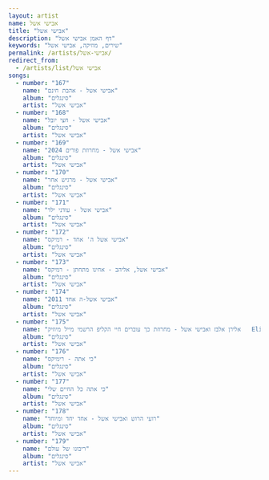 ```yaml
---
layout: artist
name: אבישי אשל
title: "אבישי אשל"
description: "דף האמן אבישי אשל"
keywords: "שירים, מוזיקה, אבישי אשל"
permalink: /artists/אבישי-אשל/
redirect_from:
  - /artists/list/אבישי אשל
songs:
  - number: "167"
    name: "אבישי אשל - אהבת חינם"
    album: "סינגלים"
    artist: "אבישי אשל"
  - number: "168"
    name: "אבישי אשל - חצי יובל"
    album: "סינגלים"
    artist: "אבישי אשל"
  - number: "169"
    name: "אבישי אשל - מחרוזת פורים 2024"
    album: "סינגלים"
    artist: "אבישי אשל"
  - number: "170"
    name: "אבישי אשל - מרגיש אחר"
    album: "סינגלים"
    artist: "אבישי אשל"
  - number: "171"
    name: "אבישי אשל - עודני ילד"
    album: "סינגלים"
    artist: "אבישי אשל"
  - number: "172"
    name: "אבישי אשל ה' אחד - רמיקס"
    album: "סינגלים"
    artist: "אבישי אשל"
  - number: "173"
    name: "אבישי אשל, אליהב - אחינו מתחתן - רמיקס"
    album: "סינגלים"
    artist: "אבישי אשל"
  - number: "174"
    name: "אבישי אשל-ה אחד 2011"
    album: "סינגלים"
    artist: "אבישי אשל"
  - number: "175"
    name: "אלירן אלבז ואבישי אשל - מחרוזת כך עוברים חיי הקליפ הרשמי מייל מיוזיק   Eliran Elbaz _ Avishai Eshel Kach Ovrim.mp3מייל מיוזיק"
    album: "סינגלים"
    artist: "אבישי אשל"
  - number: "176"
    name: "כי אתה - רימיקס"
    album: "סינגלים"
    artist: "אבישי אשל"
  - number: "177"
    name: "כי אתה כל החיים שלי"
    album: "סינגלים"
    artist: "אבישי אשל"
  - number: "178"
    name: "רועי הרוש ואבישי אשל - אחד יחד ומיוחד"
    album: "סינגלים"
    artist: "אבישי אשל"
  - number: "179"
    name: "ריבונו של עולם"
    album: "סינגלים"
    artist: "אבישי אשל"
---
```

